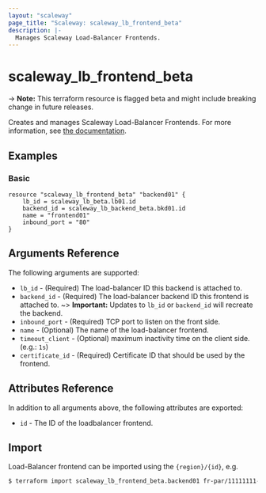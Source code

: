 ```yaml
---
layout: "scaleway"
page_title: "Scaleway: scaleway_lb_frontend_beta"
description: |-
  Manages Scaleway Load-Balancer Frontends.
---
```


# scaleway_lb_frontend_beta

-> **Note:** This terraform resource is flagged beta and might include breaking change in future releases.

Creates and manages Scaleway Load-Balancer Frontends. For more information, see [the documentation](https://developers.scaleway.com/en/products/lb/api).

## Examples
    
### Basic

```hcl
resource "scaleway_lb_frontend_beta" "backend01" {
    lb_id = scaleway_lb_beta.lb01.id
    backend_id = scaleway_lb_backend_beta.bkd01.id
    name = "frontend01"
    inbound_port = "80"
}
```

## Arguments Reference

The following arguments are supported:

- `lb_id`                       - (Required) The load-balancer ID this backend is attached to.
- `backend_id`                  - (Required) The load-balancer backend ID this frontend is attached to.
~> **Important:** Updates to `lb_id` or `backend_id` will recreate the backend.
- `inbound_port`                - (Required) TCP port to listen on the front side.
- `name`                        - (Optional) The name of the load-balancer frontend.
- `timeout_client`              - (Optional) maximum inactivity time on the client side. (e.g.: `1s`)
- `certificate_id`              - (Required) Certificate ID that should be used by the frontend.

## Attributes Reference

In addition to all arguments above, the following attributes are exported:

- `id` - The ID of the loadbalancer frontend.


## Import

Load-Balancer frontend can be imported using the `{region}/{id}`, e.g.

```bash
$ terraform import scaleway_lb_frontend_beta.backend01 fr-par/11111111-1111-1111-1111-111111111111
```
